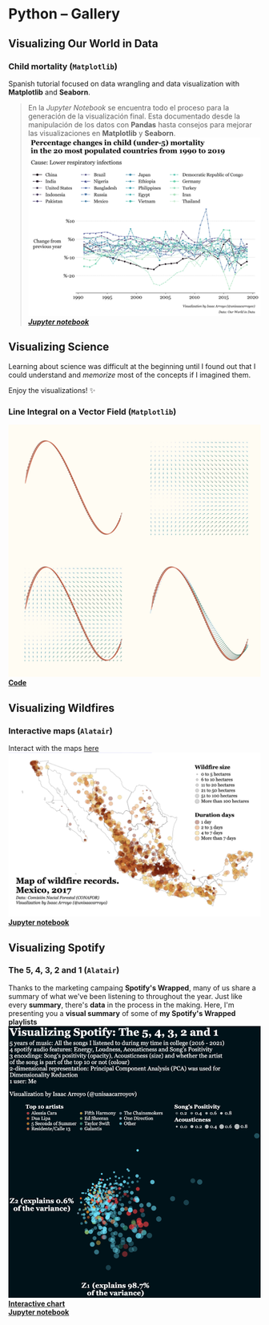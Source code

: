 # Python – Gallery
## Visualizing Our World in Data
### Child mortality (`Matplotlib`)
Spanish tutorial focused on data wrangling and data visualization with **Matplotlib** and **Seaborn**.

> En la _Jupyter Notebook_ se encuentra todo el proceso para la generación de la visualización final. 
> Esta documentado desde la manipulación de los datos con **Pandas** hasta consejos para mejorar las 
> visualizaciones en **Matplotlib** y **Seaborn**.
![child mortality](./visualizing_our_world_in_data/images/visualizing_our_world_in_data_01_child_mortality_english.png)  
[_**Jupyter notebook**_](https://github.com/isaacarroyov/data_visualization_practice/blob/master/Python/visualizing_our_world_in_data/01_child_morality.ipynb)

## Visualizing Science
Learning about science was difficult at the beginning until I found out that I could understand and 
_memorize_ most of the concepts if I imagined them.

Enjoy the visualizations! :sparkles:
### Line Integral on a Vector Field (`Matplotlib`)
![line integral](./visualizing_science/Mathematics/images/visualizing_science_math_line-integral-vector-field.JPG)  
[**Code**](https://github.com/isaacarroyov/data_visualization_practice/blob/master/Python/visualizing_science/Mathematics/scientific_visualization_math_line-integral-vector-field.py)


## Visualizing Wildfires
### Interactive maps (`Alatair`)
Interact with the maps [here](https://datapane.com/u/unisaacarroyov/reports/VkBgrZA/visualizing-wildfires-01/)  
![wildfire_map](./visualizing_wildfires/images/visualizing_wildfires_python_states_points.png)  
[**Jupyter notebook**](https://github.com/isaacarroyov/data_visualization_practice/blob/master/Python/visualizing_wildfires/visualizing_wildfires_01.ipynb)

## Visualizing Spotify
### The 5, 4, 3, 2 and 1 (`Alatair`)
Thanks to the marketing campaing **Spotify's Wrapped**, many of us share a summary of what we've been listening 
to throughout the year. Just like every **summary**, there's **data** in the process in the making. Here, I'm 
presenting you a **visual summary** of some of **my Spotify's Wrapped playlists**
![spotify data viz](./visualizing_spotify/images/visualizing_spotify_01-01_pca.png)  
[**Interactive chart**](https://datapane.com/u/unisaacarroyov/reports/E7Pwzy3/visualizing-spotify-the-5-4-3-2-and-1/)  
[**Jupyter notebook**](https://github.com/isaacarroyov/data_visualization_practice/blob/master/Python/visualizing_spotify/visualizing_spotify_01-01_pca.ipynb)